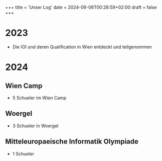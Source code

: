 +++
title = 'Unser Log'
date = 2024-06-06T00:28:59+02:00
draft = false
+++

# 2023
- Die IOI und deren Qualification in Wien entdeckt und teilgenommen
# 2024
## Wien Camp
- 5 Schueler im Wien Camp
## Woergel
- 3 Schueler in Woergel
## Mitteleuropaeische Informatik Olympiade
- 1 Schueler

